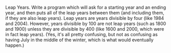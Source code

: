 Leap Years. Write a program which will ask for a starting year and an ending year,
and then puts all of the leap years between them (and including them, if they
are also leap years). Leap years are years divisible by four (like 1984 and 2004).
However, years divisible by 100 are not leap years (such as 1800 and 1900)
unless they are divisible by 400 (like 1600 and 2000, which were in fact leap years).
(Yes, it's all pretty confusing, but not as confusing as having July in the middle
of the winter, which is what would eventually happen.)
